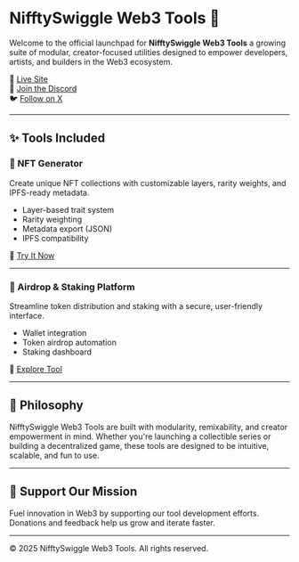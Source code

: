 # NifftySwiggle Web3 Tools 🚀

Welcome to the official launchpad for **NifftySwiggle Web3 Tools**
a growing suite of modular, creator-focused utilities designed to empower developers, artists, and builders in the Web3 ecosystem.

🔗 [Live Site](https://nifftyswiggle.github.io/Web3-Tools/)  
💬 [Join the Discord](https://discord.gg/CaSgfqdYCW)  
🐦 [Follow on X](https://x.com/pet_rescueNFT)

---

## ✨ Tools Included

### 🧬 NFT Generator
Create unique NFT collections with customizable layers, rarity weights, and IPFS-ready metadata.

- Layer-based trait system
- Rarity weighting
- Metadata export (JSON)
- IPFS compatibility

🔗 [Try It Now](https://nifftyswiggle.github.io/Web3-Tools/NFTgenerator.html)

---

### 💸 Airdrop & Staking Platform
Streamline token distribution and staking with a secure, user-friendly interface.

- Wallet integration
- Token airdrop automation
- Staking dashboard

🔗 [Explore Tool](https://nifftyswiggle.github.io/Web3-Tools/AirDrop.html)

---

## 🧠 Philosophy

NifftySwiggle Web3 Tools are built with modularity, remixability, and creator empowerment in mind. Whether you're launching a collectible series or building a decentralized game, these tools are designed to be intuitive, scalable, and fun to use.

---


## 🧪 Support Our Mission

Fuel innovation in Web3 by supporting our tool development efforts. Donations and feedback help us grow and iterate faster.

---

© 2025 NifftySwiggle Web3 Tools. All rights reserved.

